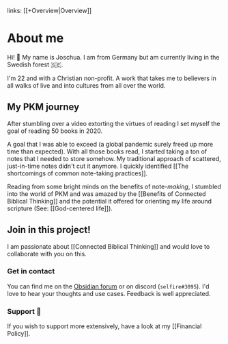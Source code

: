 links: [[+Overview|Overview]]
# About me
Hi! 👋 My name is Joschua. I am from Germany but am currently living in the Swedish forest 🇸🇪.

I'm 22 and with a Christian non-profit. A work that takes me to believers in all walks of live and into cultures from all over the world.

## My PKM journey
After stumbling over a video extorting the virtues of reading I set myself the goal of reading 50 books in 2020. 

A goal that I was able to exceed (a global pandemic surely freed up more time than expected). With all those books read, I started taking a ton of notes that I needed to store somehow. My traditional approach of scattered, just-in-time notes didn't cut it anymore. I quickly identified [[The shortcomings of common note-taking practices]].

Reading from some bright minds on the benefits of note-*making*, I stumbled into the world of PKM and was amazed by the [[Benefits of Connected Biblical Thinking]] and the potential it offered for orienting my life around scripture (See: [[God-centered life]]).

## Join in this project!
I am passionate about [[Connected Biblical Thinking]] and would love to collaborate with you on this. 

### Get in contact
You can find me on the [Obsidian forum](https://forum.obsidian.md/u/selfire/summary) or on discord (`selfire#3095`). I'd love to hear your thoughts and use cases. Feedback is well appreciated.

### Support 🤝
If you wish to support more extensively, have a look at my [[Financial Policy]].